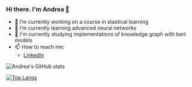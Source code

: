 ### Hi there. I'm Andrea 👋

<!--
**andrea-cadeddu/andrea-cadeddu** is a ✨ *special* ✨ repository because its `README.md` (this file) appears on your GitHub profile.
-->

* 🔭 I’m currently working on a course in stastical learning
* 🌱 I’m currently learning advanced neural networks
* 🧩 I'm currently studying implementations of knowledge graph with bert models
* 📫 How to reach me:
    * [LinkedIn](https://www.linkedin.com/in/andrea-cadeddu)

![Andrea's GitHub stats](https://github-readme-stats.vercel.app/api?username=andrea-cadeddu)

[![Top Langs](https://github-readme-stats.vercel.app/api/top-langs/?username=andrea-cadeddu)](https://github.com/andrea-cadeddu/github-readme-stats)
